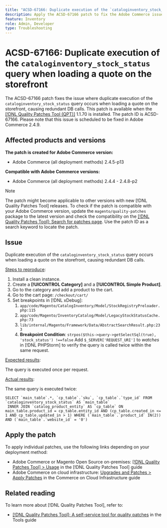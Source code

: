 ```yaml
---
title: "ACSD-67166: Duplicate execution of the `cataloginventory_stock_status` query when loading a quote on the storefront"
description: Apply the ACSD-67166 patch to fix the Adobe Commerce issue where duplicate execution of the `cataloginventory_stock_status` query occurs when loading a quote on the storefront, causing redundant DB calls.
feature: Inventory
role: Admin, Developer
type: Troubleshooting
---
```


# ACSD-67166: Duplicate execution of the `cataloginventory_stock_status` query when loading a quote on the storefront

The ACSD-67166 patch fixes the issue where duplicate execution of the `cataloginventory_stock_status` query occurs when loading a quote on the storefront, causing redundant DB calls. This patch is available when the [[!DNL Quality Patches Tool (QPT)]](/help/tools/quality-patches-tool/quality-patches-tool-to-self-serve-quality-patches.md) 1.1.70 is installed. The patch ID is ACSD-67166. Please note that this issue is scheduled to be fixed in Adobe Commerce 2.4.9.

## Affected products and versions

**The patch is created for Adobe Commerce version:**

* Adobe Commerce (all deployment methods) 2.4.5-p13

**Compatible with Adobe Commerce versions:**

* Adobe Commerce (all deployment methods) 2.4.4 - 2.4.8-p2

>[!NOTE]
>
>The patch might become applicable to other versions with new [!DNL Quality Patches Tool] releases. To check if the patch is compatible with your Adobe Commerce version, update the `magento/quality-patches` package to the latest version and check the compatibility on the [[!DNL Quality Patches Tool]: Search for patches page](https://experienceleague.adobe.com/tools/commerce-quality-patches/index.html). Use the patch ID as a search keyword to locate the patch.

## Issue

Duplicate execution of the `cataloginventory_stock_status` query occurs when loading a quote on the storefront, causing redundant DB calls.

<u>Steps to reproduce</u>:

1. Install a clean instance.
1. Create a **[!UICONTROL Category]** and a **[!UICONTROL Simple Product]**.
1. Go to the category and add a product to the cart.
1. Go to the cart page: `/checkout/cart/`
1. Set breakpoints in [!DNL xDebug]:
    1. `app/code/Magento/CatalogInventory/Model/StockRegistryPreloader.php:115`
    1. `app/code/Magento/InventoryCatalog/Model/LegacyStockStatusCache.php:73`
    1. `lib/internal/Magento/Framework/Data/AbstractSearchResult.php:233`
    1. **Breakpoint Condition**: `strpos($this->query->getSelectSql(true), 'stock_status') !==false`
    Add `$_SERVER['REQUEST_URI']` to *watches* in [!DNL PHPStorm] to verify the query is called twice within the same request.

<u>Expected results</u>:

The query is executed once per request.

<u>Actual results</u>:

The same query is executed twice:

```
SELECT `main_table`.*, `cp_table`.`sku`, `cp_table`.`type_id` FROM `cataloginventory_stock_status` AS `main_table`
 INNER JOIN `catalog_product_entity` AS `cp_table` ON main_table.product_id = cp_table.entity_id AND (cp_table.created_in <= 1 AND cp_table.updated_in > 1) WHERE (`main_table`.`product_id` IN(2)) AND (`main_table`.`website_id` = '0') 
```

## Apply the patch

To apply individual patches, use the following links depending on your deployment method:

* Adobe Commerce or Magento Open Source on-premises: [[!DNL Quality Patches Tool] > Usage](/help/tools/quality-patches-tool/usage.md) in the [!DNL Quality Patches Tool] guide
* Adobe Commerce on cloud infrastructure: [Upgrades and Patches > Apply Patches](https://experienceleague.adobe.com/docs/commerce-cloud-service/user-guide/develop/upgrade/apply-patches.html) in the Commerce on Cloud Infrastructure guide

## Related reading

To learn more about [!DNL Quality Patches Tool], refer to:

* [[!DNL Quality Patches Tool]: A self-service tool for quality patches](/help/tools/quality-patches-tool/quality-patches-tool-to-self-serve-quality-patches.md) in the Tools guide
